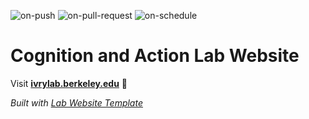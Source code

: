 
  ![on-push](../../actions/workflows/on-push.yaml/badge.svg)
  ![on-pull-request](../../actions/workflows/on-pull-request.yaml/badge.svg)
  ![on-schedule](../../actions/workflows/on-schedule.yaml/badge.svg)

  # Cognition and Action Lab Website

  Visit **[ivrylab.berkeley.edu](https://ivrylab.berkeley.edu)** 🚀

  _Built with [Lab Website Template](https://greene-lab.gitbook.io/lab-website-template-docs)_
